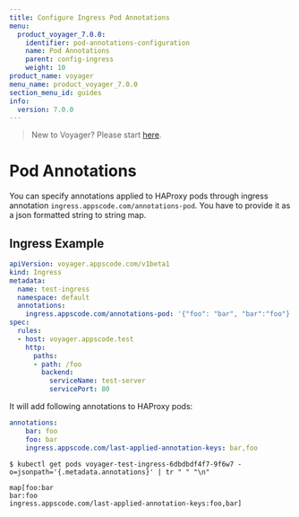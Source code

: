 ```yaml
---
title: Configure Ingress Pod Annotations
menu:
  product_voyager_7.0.0:
    identifier: pod-annotations-configuration
    name: Pod Annotations
    parent: config-ingress
    weight: 10
product_name: voyager
menu_name: product_voyager_7.0.0
section_menu_id: guides
info:
  version: 7.0.0
---
```


> New to Voyager? Please start [here](/products/voyager/7.0.0/concepts/overview).

# Pod Annotations

You can specify annotations applied to HAProxy pods through ingress annotation `ingress.appscode.com/annotations-pod`. You have to provide it as a json formatted string to string map.

## Ingress Example

```yaml
apiVersion: voyager.appscode.com/v1beta1
kind: Ingress
metadata:
  name: test-ingress
  namespace: default
  annotations:
    ingress.appscode.com/annotations-pod: '{"foo": "bar", "bar":"foo"}'
spec:
  rules:
  - host: voyager.appscode.test
    http:
      paths:
      - path: /foo
        backend:
          serviceName: test-server
          servicePort: 80
```

It will add following annotations to HAProxy pods:

```yaml
annotations:
    bar: foo
    foo: bar
    ingress.appscode.com/last-applied-annotation-keys: bar,foo
```

```console
$ kubectl get pods voyager-test-ingress-6dbdbdf4f7-9f6w7 -o=jsonpath='{.metadata.annotations}' | tr " " "\n"

map[foo:bar
bar:foo
ingress.appscode.com/last-applied-annotation-keys:foo,bar]
```